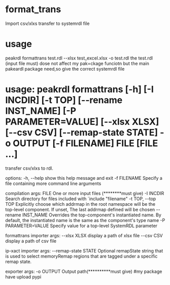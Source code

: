 # format_trans
Import csv/xlxs transfer to systemrdl file
# usage
peakrdl formattrans test.rdl --xlsx test_excel.xlsx -o test.rdl the test.rdl (input file must) dose not affect my pak=ckage funciotn but the main pakeardl package need,so give the correct systemrdl file
# usage: peakrdl formattrans [-h] [-I INCDIR] [-t TOP] [--rename INST_NAME] [-P PARAMETER=VALUE] [--xlsx XLSX] [--csv CSV] [--remap-state STATE] -o OUTPUT [-f FILENAME] FILE [FILE ...]

transfer csv/xlxs to rdl.

options:
  -h, --help           show this help message and exit
  -f FILENAME          Specify a file containing more command line arguments

compilation args:
  FILE                 One or more input files  (********must give)
  -I INCDIR            Search directory for files included with `include "filename"
  -t TOP, --top TOP    Explicitly choose which addrmap in the root namespace will be the top-level component. If unset, The last addrmap defined will be chosen
  --rename INST_NAME   Overrides the top-component's instantiated name. By default, the instantiated name is the same as the component's type name
  -P PARAMETER=VALUE   Specify value for a top-level SystemRDL parameter

formattrans importer args:
  --xlsx XLSX          display a path of xlsx file
  --csv CSV            display a path of csv file

ip-xact importer args:
  --remap-state STATE  Optional remapState string that is used to select memoryRemap regions that are tagged under a specific remap state.

exporter args:
  -o OUTPUT            Output path(**********must give)
#my package have upload pypi